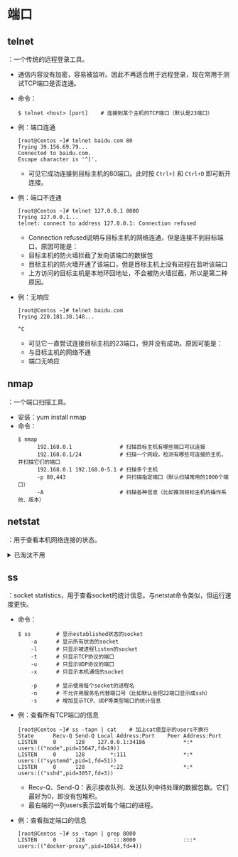 # 端口

## telnet

：一个传统的远程登录工具。
- 通信内容没有加密，容易被监听。因此不再适合用于远程登录，现在常用于测试TCP端口是否连通。
- 命令：
    ```shell
    $ telnet <host> [port]    # 连接到某个主机的TCP端口（默认是23端口）
    ```

- 例：端口连通
    ```
    [root@Centos ~]# telnet baidu.com 80
    Trying 39.156.69.79...
    Connected to baidu.com.
    Escape character is '^]'.

    ```
    - 可见它成功连接到目标主机的80端口。此时按 `Ctrl+]` 和 `Ctrl+D` 即可断开连接。

- 例：端口不连通
    ```
    [root@Centos ~]# telnet 127.0.0.1 8000
    Trying 127.0.0.1...
    telnet: connect to address 127.0.0.1: Connection refused
    ```

    - Connection refused说明与目标主机的网络连通，但是连接不到目标端口。原因可能是：
    - 目标主机的防火墙拦截了发向该端口的数据包
    - 目标主机的防火墙开通了该端口，但是目标主机上没有进程在监听该端口
    - 上方访问的目标主机是本地环回地址，不会被防火墙拦截，所以是第二种原因。

- 例：无响应
    ```
    [root@Centos ~]# telnet baidu.com
    Trying 220.181.38.148...

    ^C
    ```
    - 可见它一直尝试连接目标主机的23端口，但并没有成功。原因可能是：
    - 与目标主机的网络不通
    - 端口无响应

## nmap

：一个端口扫描工具。
- 安装：yum install nmap
- 命令：
    ```shell
    $ nmap
          192.168.0.1               # 扫描目标主机有哪些端口可以连接
          192.168.0.1/24            # 扫描一个网段，检测有哪些可连接的主机，并扫描它们的端口
          192.168.0.1 192.168.0-5.1 # 扫描多个主机
          -p 80,443                 # 只扫描指定端口（默认扫描常用的1000个端口）
          -A                        # 扫描各种信息（比如推测目标主机的操作系统、版本）
    ```

## netstat

：用于查看本机网络连接的状态。

<details>
<summary>已淘汰不用</summary>

命令：

```shell
$ netstat
        -a  # 显示所有网络连接、socket
        -l  # 只显示LISTEN状态的
        -t  # 只显示tcp的socket
        -u  # 只显示udp的socket
        -x  # 只显示unix socket
        -p  # 显示使用每个网络连接的进程名
```

</details>

## ss

：socket statistics，用于查看socket的统计信息。与netstat命令类似，但运行速度更快。

- 命令：
    ```shell
    $ ss        # 显示established状态的socket
        -a      # 显示所有状态的socket
        -l      # 只显示被进程listen的socket
        -t      # 只显示TCP协议的端口
        -u      # 只显示UDP协议的端口
        -x      # 只显示本机通信的socket

        -p      # 显示使用每个socket的进程名
        -n      # 不允许用服务名代替端口号（比如默认会把22端口显示成ssh）
        -s      # 增加显示TCP、UDP等类型端口的统计信息
    ```

- 例：查看所有TCP端口的信息
    ```
    [root@Centos ~]# ss -tapn | cat    # 加上cat使显示的users不换行
    State      Recv-Q Send-Q Local Address:Port    Peer Address:Port
    LISTEN     0      128    127.0.0.1:34186            *:*              users:(("node",pid=15647,fd=19))
    LISTEN     0      128        *:111                  *:*              users:(("systemd",pid=1,fd=51))
    LISTEN     0      128        *:22                   *:*              users:(("sshd",pid=3057,fd=3))
    ```
    - Recv-Q、Send-Q：表示接收队列、发送队列中待处理的数据包数。它们最好为0，即没有包堆积。
    - 最右端的一列users表示监听每个端口的进程。

- 例：查看指定端口的信息
    ```
    [root@Centos ~]# ss -tapn | grep 8000
    LISTEN     0      128         :::8000               :::*             users:(("docker-proxy",pid=18614,fd=4))
    ```
